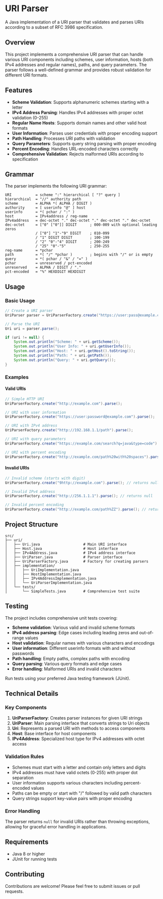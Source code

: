 # URI Parser

A Java implementation of a URI parser that validates and parses URIs according to a subset of RFC 3986 specification.

## Overview

This project implements a comprehensive URI parser that can handle various URI components including schemes, user information, hosts (both IPv4 addresses and regular names), paths, and query parameters. The parser follows a well-defined grammar and provides robust validation for different URI formats.

## Features

- **Scheme Validation**: Supports alphanumeric schemes starting with a letter
- **IPv4 Address Parsing**: Handles IPv4 addresses with proper octet validation (0-255)
- **Regular Name Hosts**: Supports domain names and other valid host formats
- **User Information**: Parses user credentials with proper encoding support
- **Path Handling**: Processes URI paths with validation
- **Query Parameters**: Supports query string parsing with proper encoding
- **Percent Encoding**: Handles URL-encoded characters correctly
- **Comprehensive Validation**: Rejects malformed URIs according to specification

## Grammar

The parser implements the following URI grammar:

```
URI           = scheme ":" hierarchical [ "?" query ]
hierarchical  = "//" authority path
scheme        = ALPHA *( ALPHA / DIGIT )
authority     = [ userinfo "@" ] host
userinfo      = *( pchar / ":" )
host          = IPv4address / reg-name
IPv4address   = dec-octet "." dec-octet "." dec-octet "." dec-octet
dec-octet     = ["0" ["0"]] DIGIT      ; 000-009 with optional leading zeros
              / ["0"] "1"-"9" DIGIT    ; 010-099
              / "1" DIGIT DIGIT        ; 100-199
              / "2" "0"-"4" DIGIT      ; 200-249
              / "25" "0"-"5"           ; 250-255
reg-name      = *pchar
path          = *( "/" *pchar )        ; begins with "/" or is empty
query         = *( pchar / "&" / "=" )
pchar         = unreserved / pct-encoded
unreserved    = ALPHA / DIGIT / "."
pct-encoded   = "%" HEXDIGIT HEXDIGIT
```

## Usage

### Basic Usage

```java
// Create a URI parser
UriParser parser = UriParserFactory.create("https://user:pass@example.com:8080/path?query=value");

// Parse the URI
Uri uri = parser.parse();

if (uri != null) {
    System.out.println("Scheme: " + uri.getScheme());
    System.out.println("User Info: " + uri.getUserInfo());
    System.out.println("Host: " + uri.getHost().toString());
    System.out.println("Path: " + uri.getPath());
    System.out.println("Query: " + uri.getQuery());
}
```

### Examples

#### Valid URIs
```java
// Simple HTTP URI
UriParserFactory.create("http://example.com").parse();

// URI with user information
UriParserFactory.create("https://user:password@example.com").parse();

// URI with IPv4 address
UriParserFactory.create("http://192.168.1.1/path").parse();

// URI with query parameters
UriParserFactory.create("https://example.com/search?q=java&type=code").parse();

// URI with percent encoding
UriParserFactory.create("http://example.com/path%20with%20spaces").parse();
```

#### Invalid URIs
```java
// Invalid scheme (starts with digit)
UriParserFactory.create("9http://example.com").parse(); // returns null

// Invalid IPv4 address
UriParserFactory.create("http://256.1.1.1").parse(); // returns null

// Invalid percent encoding
UriParserFactory.create("http://example.com/path%ZZ").parse(); // returns null
```

## Project Structure

```
src/
├── uri/
│   ├── Uri.java                    # Main URI interface
│   ├── Host.java                   # Host interface
│   ├── IPv4Address.java            # IPv4 address interface
│   ├── UriParser.java              # Parser interface
│   ├── UriParserFactory.java       # Factory for creating parsers
│   ├── implementation/
│   │   ├── UriImplementation.java
│   │   ├── HostImplementation.java
│   │   ├── IPv4AddressImplementation.java
│   │   └── UriParserImplementation.java
│   └── tests/
│       └── SimpleTests.java        # Comprehensive test suite
```

## Testing

The project includes comprehensive unit tests covering:

- **Scheme validation**: Various valid and invalid scheme formats
- **IPv4 address parsing**: Edge cases including leading zeros and out-of-range values
- **Host validation**: Regular names with various characters and encodings
- **User information**: Different userinfo formats with and without passwords
- **Path handling**: Empty paths, complex paths with encoding
- **Query parsing**: Various query formats and edge cases
- **Error handling**: Malformed URIs and invalid characters

Run tests using your preferred Java testing framework (JUnit).

## Technical Details

### Key Components

1. **UriParserFactory**: Creates parser instances for given URI strings
2. **UriParser**: Main parsing interface that converts strings to Uri objects
3. **Uri**: Represents a parsed URI with methods to access components
4. **Host**: Base interface for host components
5. **IPv4Address**: Specialized host type for IPv4 addresses with octet access

### Validation Rules

- Schemes must start with a letter and contain only letters and digits
- IPv4 addresses must have valid octets (0-255) with proper dot separation
- User information supports various characters including percent-encoded values
- Paths can be empty or start with "/" followed by valid path characters
- Query strings support key-value pairs with proper encoding

### Error Handling

The parser returns `null` for invalid URIs rather than throwing exceptions, allowing for graceful error handling in applications.

## Requirements

- Java 8 or higher
- JUnit for running tests


## Contributing

Contributions are welcome! Please feel free to submit issues or pull requests.
